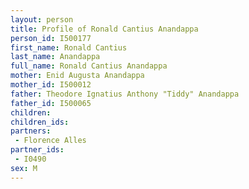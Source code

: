 ```yaml
---
layout: person
title: Profile of Ronald Cantius Anandappa
person_id: I500177
first_name: Ronald Cantius
last_name: Anandappa
full_name: Ronald Cantius Anandappa
mother: Enid Augusta Anandappa
mother_id: I500012
father: Theodore Ignatius Anthony "Tiddy" Anandappa
father_id: I500065
children:
children_ids:
partners:
 - Florence Alles
partner_ids:
 - I0490
sex: M
---
```


